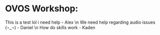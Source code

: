 # OVOS Workshop: 
This is a test lol i need help - Alex \n
We need help regarding audio issues (¬_¬) - Daniel \n
How do skills work - Kaden
